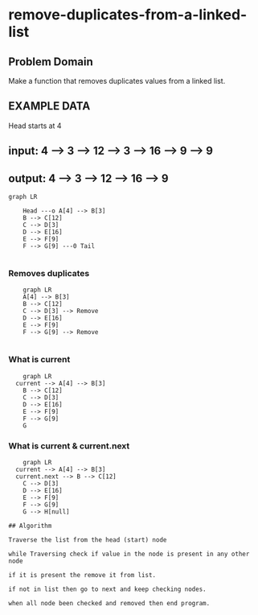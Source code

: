 # remove-duplicates-from-a-linked-list

## Problem Domain

Make a function that removes duplicates values from a linked list.

## EXAMPLE DATA

Head starts at 4

## input: 4 --> 3 --> 12 --> 3 --> 16 --> 9 --> 9

## output: 4 --> 3 --> 12 --> 16 --> 9

```mermaid
graph LR
                
    Head ---o A[4] --> B[3]
    B --> C[12]
    C --> D[3]
    D --> E[16]
    E --> F[9]
    F --> G[9] ---0 Tail
   
```

### Removes duplicates

```mermaid
    graph LR
    A[4] --> B[3]
    B --> C[12]
    C --> D[3] --> Remove
    D --> E[16]
    E --> F[9]
    F --> G[9] --> Remove
    
```

### What is current

```mermaid
    graph LR
  current --> A[4] --> B[3]
    B --> C[12]
    C --> D[3] 
    D --> E[16]
    E --> F[9]
    F --> G[9] 
    G 
```

### What is current & current.next

```mermaid
    graph LR
  current --> A[4] --> B[3]
  current.next --> B --> C[12]
    C --> D[3] 
    D --> E[16]
    E --> F[9]
    F --> G[9] 
    G --> H[null]

## Algorithm

Traverse the list from the head (start) node

while Traversing check if value in the node is present in any other node 

if it is present the remove it from list.

if not in list then go to next and keep checking nodes.

when all node been checked and removed then end program.

